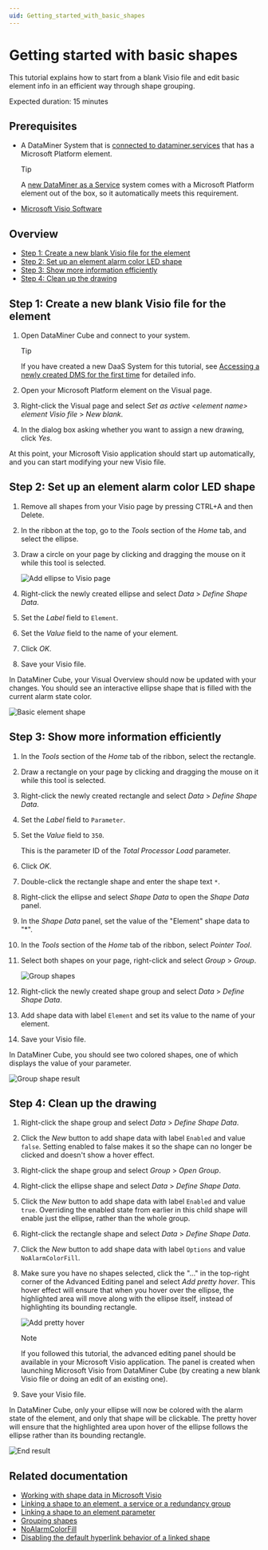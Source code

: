 ```yaml
---
uid: Getting_started_with_basic_shapes
---
```

# Getting started with basic shapes

This tutorial explains how to start from a blank Visio file and edit basic element info in an efficient way through shape grouping.

Expected duration: 15 minutes

## Prerequisites

- A DataMiner System that is [connected to dataminer.services](xref:Connecting_your_DataMiner_System_to_the_cloud) that has a Microsoft Platform element.

  > [!TIP]
  > A [new DataMiner as a Service](xref:Creating_a_DMS_on_dataminer_services) system comes with a Microsoft Platform element out of the box, so it automatically meets this requirement.

- [Microsoft Visio Software](https://www.microsoft.com/microsoft-365/visio/flowchart-software)

## Overview

- [Step 1: Create a new blank Visio file for the element](#step-1-create-a-new-blank-visio-file-for-the-element)
- [Step 2: Set up an element alarm color LED shape](#step-2-set-up-an-element-alarm-color-led-shape)
- [Step 3: Show more information efficiently](#step-3-show-more-information-efficiently)
- [Step 4: Clean up the drawing](#step-4-clean-up-the-drawing)

## Step 1: Create a new blank Visio file for the element

1. Open DataMiner Cube and connect to your system.

   > [!TIP]
   > If you have created a new DaaS System for this tutorial, see [Accessing a newly created DMS for the first time](xref:Accessing_a_new_DMS) for detailed info.

1. Open your Microsoft Platform element on the Visual page.

1. Right-click the Visual page and select *Set as active \<element name> element Visio file* > *New blank*.

1. In the dialog box asking whether you want to assign a new drawing, click *Yes*.

At this point, your Microsoft Visio application should start up automatically, and you can start modifying your new Visio file.

## Step 2: Set up an element alarm color LED shape

1. Remove all shapes from your Visio page by pressing CTRL+A and then Delete.

1. In the ribbon at the top, go to the *Tools* section of the *Home* tab, and select the ellipse.

1. Draw a circle on your page by clicking and dragging the mouse on it while this tool is selected.

   ![Add ellipse to Visio page](~/user-guide/images/AddEllipseToVisioPage.gif)

1. Right-click the newly created ellipse and select *Data* > *Define Shape Data*.

1. Set the *Label* field to `Element`.

1. Set the *Value* field to the name of your element.

1. Click *OK*.

1. Save your Visio file.

In DataMiner Cube, your Visual Overview should now be updated with your changes. You should see an interactive ellipse shape that is filled with the current alarm state color.

![Basic element shape](~/user-guide/images/BasicElementShape.webp)

## Step 3: Show more information efficiently

1. In the *Tools* section of the *Home* tab of the ribbon, select the rectangle.

1. Draw a rectangle on your page by clicking and dragging the mouse on it while this tool is selected.

1. Right-click the newly created rectangle and select *Data* > *Define Shape Data*.

1. Set the *Label* field to `Parameter`.

1. Set the *Value* field to `350`.

   This is the parameter ID of the *Total Processor Load* parameter.

1. Click *OK*.

1. Double-click the rectangle shape and enter the shape text `*`.

1. Right-click the ellipse and select *Shape Data* to open the *Shape Data* panel.

1. In the *Shape Data* panel, set the value of the "Element" shape data to "*".

1. In the *Tools* section of the *Home* tab of the ribbon, select *Pointer Tool*.

1. Select both shapes on your page, right-click and select *Group* > *Group*.

   ![Group shapes](~/user-guide/images/GroupShapes.gif)

1. Right-click the newly created shape group and select *Data* > *Define Shape Data*.

1. Add shape data with label `Element` and set its value to the name of your element.

1. Save your Visio file.

In DataMiner Cube, you should see two colored shapes, one of which displays the value of your parameter.

![Group shape result](~/user-guide/images/GroupShapeResult.webp)

## Step 4: Clean up the drawing

1. Right-click the shape group and select *Data* > *Define Shape Data*.

1. Click the *New* button to add shape data with label `Enabled` and value `false`. Setting enabled to false makes it so the shape can no longer be clicked and doesn't show a hover effect.

1. Right-click the shape group and select *Group* > *Open Group*.

1. Right-click the ellipse shape and select *Data* > *Define Shape Data*.

1. Click the *New* button to add shape data with label `Enabled` and value `true`. Overriding the enabled state from earlier in this child shape will enable just the ellipse, rather than the whole group.

1. Right-click the rectangle shape and select *Data* > *Define Shape Data*.

1. Click the *New* button to add shape data with label `Options` and value `NoAlarmColorFill`.

1. Make sure you have no shapes selected, click the "..." in the top-right corner of the Advanced Editing panel and select *Add pretty hover*. This hover effect will ensure that when you hover over the ellipse, the highlighted area will move along with the ellipse itself, instead of highlighting its bounding rectangle.

   ![Add pretty hover](~/user-guide/images/AddPrettyHover.gif)

   > [!NOTE]
   > If you followed this tutorial, the advanced editing panel should be available in your Microsoft Visio application. The panel is created when launching Microsoft Visio from DataMiner Cube (by creating a new blank Visio file or doing an edit of an existing one).

1. Save your Visio file.

In DataMiner Cube, only your ellipse will now be colored with the alarm state of the element, and only that shape will be clickable. The pretty hover will ensure that the highlighted area upon hover of the ellipse follows the ellipse rather than its bounding rectangle.

![End result](~/user-guide/images/Endresult.webp)

## Related documentation

- [Working with shape data in Microsoft Visio](xref:Working_with_shape_data_in_Microsoft_Visio)
- [Linking a shape to an element, a service or a redundancy group](xref:Linking_a_shape_to_an_element_a_service_or_a_redundancy_group)
- [Linking a shape to an element parameter](xref:Linking_a_shape_to_an_element_parameter)
- [Grouping shapes](xref:Grouping_shapes)
- [NoAlarmColorFill](xref:Overview_of_page_and_shape_options#noalarmcolorfill)
- [Disabling the default hyperlink behavior of a linked shape](xref:Disabling_the_default_hyperlink_behavior_of_a_linked_shape)
